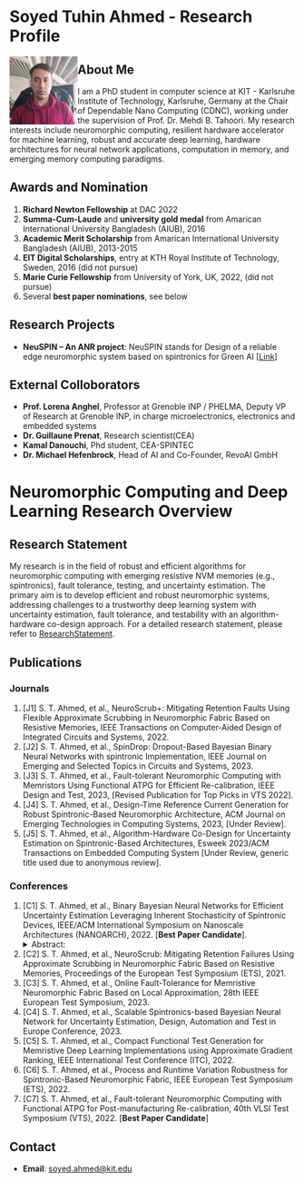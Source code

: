 # Soyed Tuhin Ahmed - Research Profile


<img align="left" src="tuhin_.jpg" width="120" height="120">

## About Me
I am a PhD student in computer science at KIT - Karlsruhe Institute of Technology, Karlsruhe, Germany at the Chair of Dependable Nano Computing (CDNC), working under the supervision of Prof. Dr. Mehdi B. Tahoori. My research interests include neuromorphic computing, resilient hardware accelerator for machine learning, robust and accurate deep learning, hardware architectures for neural network applications, computation in memory, and emerging memory computing paradigms.



## Awards and Nomination

1. **Richard Newton Fellowship** at DAC 2022
2. **Summa-Cum-Laude** and **university gold medal** from Amarican International University Bangladesh (AIUB), 2016
3. **Academic Merit Scholarship** from Amarican International University Bangladesh (AIUB), 2013-2015
4. **EIT Digital Scholarships**, entry at KTH Royal Institute of Technology, Sweden, 2016 (did not pursue)
5. **Marie Curie Fellowship** from University of York, UK, 2022, (did not pursue)
6. Several **best paper nominations**, see below

## Research Projects

- **NeuSPIN – An ANR project**: NeuSPIN stands for Design of a reliable edge neuromorphic system based on spintronics for Green AI [[Link]](https://www.spintec.fr/neuspin-an-anr-project/)

## External Colloborators
- **Prof. Lorena Anghel**, Professor at Grenoble INP / PHELMA, Deputy VP of Research at Grenoble INP, in charge microelectronics, electronics and embedded systems
- **Dr. Guillaune Prenat**, Research scientist(CEA)
- **Kamal Danouchi**, Phd student, CEA-SPINTEC
- **Dr. Michael Hefenbrock**, Head of AI and Co-Founder, RevoAI GmbH

# Neuromorphic Computing and Deep Learning Research Overview

## Research Statement

My research is in the field of robust and efficient algorithms for neuromorphic computing with emerging resistive NVM memories (e.g., spintronics), fault tolerance, testing, and uncertainty estimation. The primary aim is to develop efficient and robust neuromorphic systems, addressing challenges to a trustworthy deep learning system with uncertainty estimation, fault tolerance, and testability with an algorithm-hardware co-design approach. For a detailed research statement, please refer to [ResearchStatement](ResearchStatement.md).


## Publications

### Journals

1. [J1] S. T. Ahmed, et al., NeuroScrub+: Mitigating Retention Faults Using Flexible Approximate Scrubbing in Neuromorphic Fabric Based on Resistive Memories, IEEE Transactions on Computer-Aided Design of Integrated Circuits and Systems, 2022.
2. [J2] S. T. Ahmed, et al., SpinDrop: Dropout-Based Bayesian Binary Neural Networks with spintronic Implementation, IEEE Journal on Emerging and Selected Topics in Circuits and Systems, 2023.
3. [J3] S. T. Ahmed, et al., Fault-tolerant Neuromorphic Computing with Memristors Using Functional ATPG for Efficient Re-calibration, IEEE Design and Test, 2023, [Revised Publication for Top Picks in VTS 2022].
4. [J4] S. T. Ahmed, et al., Design-Time Reference Current Generation for Robust Spintronic-Based Neuromorphic Architecture, ACM Journal on Emerging Technologies in Computing Systems, 2023, [Under Review].
5. [J5] S. T. Ahmed, et al., Algorithm-Hardware Co-Design for Uncertainty Estimation on Spintronic-Based Architectures, Esweek 2023/ACM Transactions on Embedded Computing System [Under Review, generic title used due to anonymous review].

### Conferences

1. [C1] S. T. Ahmed, et al., Binary Bayesian Neural Networks for Efficient Uncertainty Estimation Leveraging Inherent Stochasticity of Spintronic Devices, IEEE/ACM International Symposium on Nanoscale Architectures (NANOARCH), 2022. [**Best Paper Candidate**]. <details> <summary>Abstract:</summary>In the age of automation, machine learning systems for real-time critical decisions in various domains such as autonomous driving are at an all-time high. Predictive uncertainty allows a machine learning system to make more insightful decisions by avoiding blind predictions. Algorithmically, Bayesian neural networks (BayNNs) based on dropout are principled methods for estimating predictive uncertainty in a machine learning application. However, the computational cost and power consumption make the use of BayNNs on embedded hardware unattractive. Hardware accelerators with emerging non-volatile resistive memories (NVMs) such as Magnetic Tunnel Junction (MTJ) in conjunction with quantized models are an interesting option for efficient implementations of such a system. Binary BayNNs are a desirable alternative  that can provide predictive uncertainty efficiently by combining the benefits of quantization and hardware acceleration. In this paper, propose for the first time the binary bayesian neural network (BayBNN) using dropout-based approximation, and we leverage the inherent randomness of spintronic devices for in-memory Bayesian inference. Our proposed method can detect up-to 100% of the out-of-distribution data, improve inference accuracy by 15% for corrupted data, and ~2% for in-distribution data.</details>
2. [C2] S. T. Ahmed, et al., NeuroScrub: Mitigating Retention Failures Using Approximate Scrubbing in Neuromorphic Fabric Based on Resistive Memories, Proceedings of the European Test Symposium (ETS), 2021.
3. [C3] S. T. Ahmed, et al., Online Fault-Tolerance for Memristive Neuromorphic Fabric Based on Local Approximation, 28th IEEE European Test Symposium, 2023.
4. [C4] S. T. Ahmed, et al., Scalable Spintronics-based Bayesian Neural Network for Uncertainty Estimation, Design, Automation and Test in Europe Conference, 2023.
5. [C5] S. T. Ahmed, et al., Compact Functional Test Generation for Memristive Deep Learning Implementations using Approximate Gradient Ranking, IEEE International Test Conference (ITC), 2022.
6. [C6] S. T. Ahmed, et al., Process and Runtime Variation Robustness for Spintronic-Based Neuromorphic Fabric, IEEE European Test Symposium (ETS), 2022.
7. [C7] S. T. Ahmed, et al., Fault-tolerant Neuromorphic Computing with Functional ATPG for Post-manufacturing Re-calibration, 40th VLSI Test Symposium (VTS), 2022. [**Best Paper Candidate**]



## Contact

- **Email**: soyed.ahmed@kit.edu
